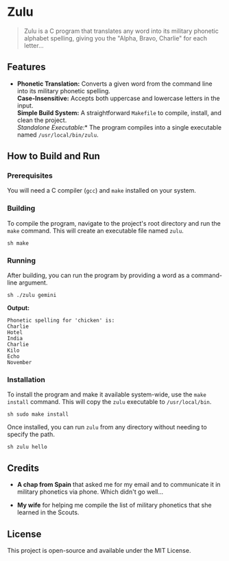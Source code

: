 # Zulu

> Zulu is a C program that translates any word into its military phonetic
> alphabet spelling, giving you the "Alpha, Bravo, Charlie" for each letter...

## Features

* **Phonetic Translation:** Converts a given word from the command line into its
military phonetic spelling.  
**Case-Insensitive:** Accepts both uppercase and lowercase letters in the input.  
**Simple Build System:** A straightforward `Makefile` to compile, install, and clean 
the project.  
**Standalone* Executable:** The program compiles into a single executable named 
`/usr/local/bin/zulu`.

## How to Build and Run

### Prerequisites

You will need a C compiler (`gcc`) and `make` installed on your system.

### Building

To compile the program, navigate to the project's root directory and run the
`make` command. This will create an executable file named `zulu`.

```sh make ```

### Running

After building, you can run the program by providing a word as a command-line
argument.

```sh ./zulu gemini ```

**Output:**

```
Phonetic spelling for 'chicken' is:
Charlie
Hotel
India
Charlie
Kilo
Echo
November
```

### Installation

To install the program and make it available system-wide, use the `make install`
command. This will copy the `zulu` executable to `/usr/local/bin`.

```sh sudo make install ```

Once installed, you can run `zulu` from any directory without needing to specify
the path.

```sh zulu hello ```

## Credits

* **A chap from Spain** that asked me for my email and to communicate it in 
military phonetics via phone. Which didn't go well...
  
* **My wife** for helping me compile the list of military phonetics that she 
learned in the Scouts. 

## License

This project is open-source and available under the MIT License.
